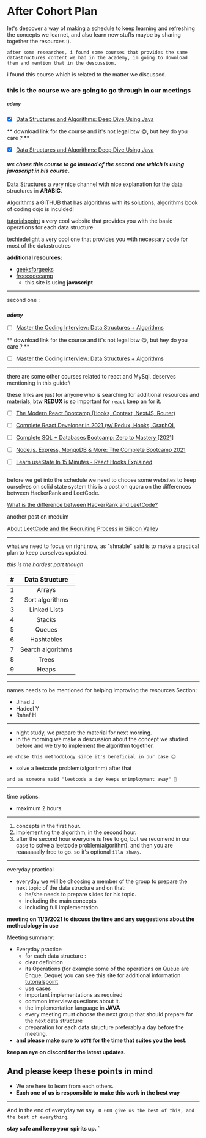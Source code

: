 After Cohort Plan
=============
let's descover a way of making a schedule to keep learning and refreshing the concepts we learnet, 
and also learn new stuffs maybe by sharing together the resources :).

`
after some researches, i found some courses that provides the same datastructures content we had in the academy, im going to download them and mention that in the descussion.
`

i found this course which is related to the matter we discussed.

### this is the course we are going to go through in our meetings

##### ***`udemy`***
- [x] [Data Structures and Algorithms: Deep Dive Using Java](https://www.udemy.com/course/data-structures-and-algorithms-deep-dive-using-java/?LSNPUBID=JVFxdTr9V80&ranEAID=JVFxdTr9V80&ranMID=39197&ranSiteID=JVFxdTr9V80-TxgvsDCCOSHdAxzmM18Fwg&utm_medium=udemyads&utm_source=aff-campaign)

** download link for the course and it's not legal btw 😋, but hey do you care ? **

- [x] [Data Structures and Algorithms: Deep Dive Using Java](https://downloadly.net/2020/12/2717/03/data-structures-and-algorithms-deep-dive-using-java/22/?#/2717-udemy-012116030208.html)


#### *we chose this course to go instead of the second one which is using javascript in his course*.

[Data Structures](https://www.youtube.com/watch?v=owCqVRbZlbg&list=PLCInYL3l2AajqOUW_2SwjWeMwf4vL4RSp)
a very nice channel with nice explanation for the data structures in **ARABIC**.

[Algorithms](https://github.com/urianchang/Algorithms)
a GITHUB that has algorithms with its solutions, algorithms book of coding dojo is inculded!

[tutorialspoint](https://www.tutorialspoint.com/data_structures_algorithms/dsa_queue.htm)
a very cool website that provides you with the basic operations for each data structure

[techiedelight](https://www.techiedelight.com/Category/Array/)
a very cool one that provides you with necessary code for most of the datastructres

**additional resources:**
- [geeksforgeeks](https://www.geeksforgeeks.org/java/?ref=leftbar)
- [freecodecamp](https://www.freecodecamp.org/learn/javascript-algorithms-and-data-structures/)
  - this site is using **javascript**

---


second one :

### ***`udemy`***
- [ ] [Master the Coding Interview: Data Structures + Algorithms](https://www.udemy.com/course/master-the-coding-interview-data-structures-algorithms/?ranMID=39197&ranEAID=JVFxdTr9V80&ranSiteID=JVFxdTr9V80-5_PRAc7T6QYDqQwnyYdtaw&utm_source=aff-campaign&LSNPUBID=JVFxdTr9V80&utm_medium=udemyads)


** download link for the course and it's not legal btw 😋, but hey do you care ? **

- [ ] [Master the Coding Interview: Data Structures + Algorithms](https://udemydownload.com/master-the-coding-interview-data-structures-algorithms/)


---

there are some other courses related to react and MySql, deserves mentioning in this guide:\

these links are just for anyone who is searching for additional resources and materials, btw **REDUX** is so important for `react` keep an for it.  

- [ ] [The Modern React Bootcamp (Hooks, Context, NextJS, Router)](https://freecoursesite.com/1-the-modern-react-bootcamp-hooks-context-router-more/)

- [ ] [Complete React Developer in 2021 (w/ Redux, Hooks, GraphQL](https://udemydownload.com/complete-react-developer-in-2021-w-redux-hooks-graphql/)

- [ ] [Complete SQL + Databases Bootcamp: Zero to Mastery [2021]](https://udemydownload.com/complete-sql-databases-bootcamp-zero-to-mastery-2021/)

- [ ] [Node.js, Express, MongoDB & More: The Complete Bootcamp 2021](https://udemydownload.com/node-js-express-mongodb-more-the-complete-bootcamp-2021/)

- [ ] [Learn useState In 15 Minutes - React Hooks Explained](https://www.youtube.com/watch?v=O6P86uwfdR0&list=PLZlA0Gpn_vH8EtggFGERCwMY5u5hOjf-h)

---

before we get into the schedule we need to choose some websites to keep ourselves on solid state system
this is a post on quora on the differences between HackerRank and LeetCode.

[What is the difference between HackerRank and LeetCode?](https://www.quora.com/What-is-the-difference-between-HackerRank-and-LeetCode/answer/Duncan-Smith-23)


another post on meduim

[About LeetCode and the Recruiting Process in Silicon Valley](https://medium.com/@teamblind/about-leetcode-and-the-recruiting-process-in-silicon-valley-d91eab67106#:~:text=What%20Is%20LeetCode%3F,Topcoder%2C%20InterviewBit%2C%20among%20others.)


---

what we need to focus on right now, as "shnable" said is to make a practical plan to keep ourselves updated.

*this is the hardest part though*

| # | Data Structure |
| :---|:----:|
| 1 | Arrays |
| 2 | Sort algorithms | 
| 3 | Linked Lists |
| 4 | Stacks | 
| 5 | Queues | 
| 6 | Hashtables | 
| 7 | Search algorithms | 
| 8 | Trees | 
| 9 | Heaps | 


---

names needs to be mentioned for helping improving the resources Section:
  - Jihad J
  - Hadeel Y
  - Rahaf H

---

- night study, we prepare the material for next morning.
- in the morning we make a descussion about the concept we studied before and we try to implement the algorithm together.


`we chose this methodology since it's beneficial in our case 😊`
- solve a leetcode problem(algorithm) after that


`and as someone said "leetcode a day keeps unimployment away" 🤠`

---

time options:

- maximum 2 hours.

---

1. concepts in the first hour.
2. implementing the algorithm, in the second hour.
3. after the second hour everyone is free to go, but we recomend in our case to solve a leetcode problem(algorithm). and then you are reaaaaaally free to go. so it's optional `illa shway`.
---

everyday practical

- everyday we will be choosing a member of the group to prepare the next topic of the data structure and on that:
  - he/she needs to prepare slides for his topic.
  - including the main concepts
  - including full implementation


**meeting on 11/3/2021 to discuss the time and any suggestions about the methodology in use**
  

Meeting summary:
- Everyday practice
  -  for each data structure :
	-  clear definition
	-  its Operations (for example some of the operations on Queue are Enque, Deque) you can see this site for additional information [tutorialspoint](https://www.tutorialspoint.com/data_structures_algorithms/dsa_queue.htm)
	-  use cases
	-  important implementations as required
	-  common interview questions about it.
	-  the implementation language in **JAVA**
  -  every meeting must choose the next group that should prepare for the next data structure 
  -  preparation for each data structure preferably a day before the meeting.
- **and please make sure to `VOTE` for the time that suites you the best.**


**keep an eye on discord for the latest updates.**

## And please keep these points in mind

  - We are here to learn from each others.
  - **Each one of us is responsible to make this work in the best way**

---

And in the end of everyday we say ` O GOD give us the best of this, and the best of everything`.

**stay safe and keep your spirits up.**
`
